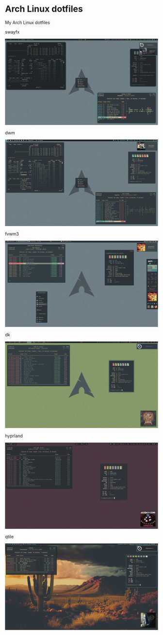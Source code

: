 # Arch Linux dotfiles
My Arch Linux dotfiles

swayfx

![Screenshot](screenshot.png?raw=true)

dwm

![Screenshot](screenshot2.png?raw=true)

fvwm3

![Screenshot](screenshot3.png?raw=true)

dk

![screenshot](screenshot4.png?raw=true)

hyprland

![screenshot](screenshot5.png?raw=true)

qtile

![screenshot](screenshot6.png?raw=true)